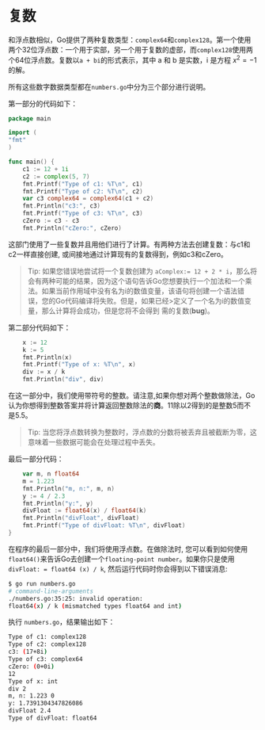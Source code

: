 # **复数**

和浮点数相似，Go提供了两种复数类型：```complex64```和```complex128```。第一个使用两个32位浮点数：一个用于实部，另一个用于复数的虚部，而```complex128```使用两个64位浮点数。复数以```a + bi```的形式表示，其中 a 和 b 是实数，i 是方程 $x^2 =−1$ 的解。

所有这些数字数据类型都在```numbers.go```中分为三个部分进行说明。

第一部分的代码如下：
```Go
package main

import (
"fmt"
)

func main() {
    c1 := 12 + 1i
    c2 := complex(5, 7)
    fmt.Printf("Type of c1: %T\n", c1)
    fmt.Printf("Type of c2: %T\n", c2)
    var c3 complex64 = complex64(c1 + c2)
    fmt.Println("c3:", c3)
    fmt.Printf("Type of c3: %T\n", c3)
    cZero := c3 - c3
    fmt.Println("cZero:", cZero)
```

这部门使用了一些复数并且用他们进行了计算。有两种方法去创建复数：与c1和c2一样直接创建, 或间接地通过计算现有的复数得到，例如c3和cZero。

>Tip: 如果您错误地尝试将一个复数创建为 ```aComplex:= 12 + 2 * i```，那么将会有两种可能的结果，因为这个语句告诉Go您想要执行一个加法和一个乘法。如果当前作用域中没有名为i的数值变量，该语句将创建一个语法错误，您的Go代码编译将失败。但是，如果已经>定义了一个名为i的数值变量，那么计算将会成功，但是您将不会得到 需的复数(**bug**)。

第二部分代码如下：

```Go
    x := 12
    k := 5
    fmt.Println(x)
    fmt.Printf("Type of x: %T\n", x)
    div := x / k
    fmt.Println("div", div)
```

在这一部分中，我们使用带符号的整数。请注意,如果你想对两个整数做除法，Go认为你想得到整数答案并将计算返回整数除法的**商**。11除以2得到的是整数5而不是5.5。

>Tip: 当您将浮点数转换为整数时，浮点数的分数将被丢弃且被截断为零，这意味着一些数据可能会在处理过程中丢失。

最后一部分代码：

```GO
    var m, n float64
    m = 1.223
    fmt.Println("m, n:", m, n)
    y := 4 / 2.3
    fmt.Println("y:", y)
    divFloat := float64(x) / float64(k)
    fmt.Println("divFloat", divFloat)
    fmt.Printf("Type of divFloat: %T\n", divFloat)
}
```
在程序的最后一部分中，我们将使用浮点数。在做除法时, 您可以看到如何使用```float64()```来告诉Go去创建一个```floating-point number```。如果你只是使用 ```divFloat: = float64 (x) / k```, 然后运行代码时你会得到以下错误消息:

```bash
$ go run numbers.go
# command-line-arguments
./numbers.go:35:25: invalid operation: 
float64(x) / k (mismatched types float64 and int)
```
执行 ```numbers.go```，结果输出如下：

```bash
Type of c1: complex128
Type of c2: complex128
c3: (17+8i)
Type of c3: complex64
cZero: (0+0i)
12
Type of x: int
div 2
m, n: 1.223 0
y: 1.7391304347826086
divFloat 2.4
Type of divFloat: float64
```
